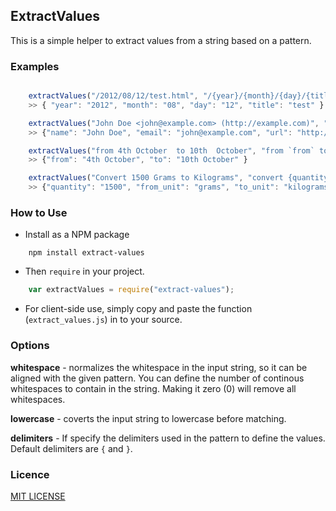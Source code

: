 ## ExtractValues

This is a simple helper to extract values from a string based on a pattern.

### Examples

```javascript

	extractValues("/2012/08/12/test.html", "/{year}/{month}/{day}/{title}.html")
	>> { "year": "2012", "month": "08", "day": "12", "title": "test" }

	extractValues("John Doe <john@example.com> (http://example.com)", "{name} <{email}> ({url})")
	>> {"name": "John Doe", "email": "john@example.com", "url": "http://example.com" }

	extractValues("from 4th October  to 10th  October", "from `from` to `to`", { whitespace: 1, delimiters: ["`", "`"] })
	>> {"from": "4th October", "to": "10th October" }

	extractValues("Convert 1500 Grams to Kilograms", "convert {quantity} {from_unit} to {to_unit}", { lowercase: true })
	>> {"quantity": "1500", "from_unit": "grams", "to_unit": "kilograms" }]

```

### How to Use

* Install as a NPM package

```
	npm install extract-values
```

* Then `require` in your project.
	
```javascript
	var extractValues = require("extract-values");
```

* For client-side use, simply copy and paste the function (`extract_values.js`) in to your source.

### Options

**whitespace** - normalizes the whitespace in the input string, so it can be aligned with the given pattern. You can define the number of continous whitespaces to contain in the string. Making it zero (0) will remove all whitespaces.

**lowercase** - coverts the input string to lowercase before matching.

**delimiters** - If specify the delimiters used in the pattern to define the values. Default delimiters are `{` and `}`.

### Licence

[MIT LICENSE](https://github.com/laktek/punch/blob/master/LICENSE)
